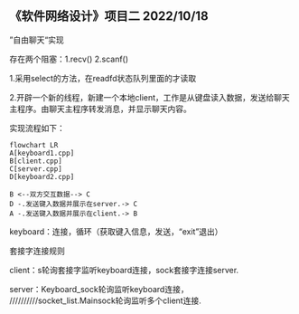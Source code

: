 ## 《软件网络设计》项目二 2022/10/18

”自由聊天“实现

存在两个阻塞：1.recv() 2.scanf()

1.采用select的方法，在readfd状态队列里面的才读取

2.开辟一个新的线程，新建一个本地client，工作是从键盘读入数据，发送给聊天主程序。由聊天主程序转发消息，并显示聊天内容。



实现流程如下：

```mermaid
flowchart LR
A[keyboard1.cpp] 
B[client.cpp]
C[server.cpp]
D[keyboard2.cpp]
 
B <--双方交互数据--> C
D -.发送键入数据并展示在server.-> C
A -.发送键入数据并展示在client.-> B

```

keyboard：连接，循环（获取键入信息，发送，“exit”退出）

套接字连接规则

client：s轮询套接字监听keyboard连接，sock套接字连接server.

server：Keyboard_sock轮询监听keyboard连接，  //////////socket_list.Mainsock轮询监听多个client连接.




